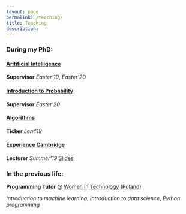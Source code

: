 ```yaml
---
layout: page
permalink: /teaching/
title: Teaching
description: 
---
```


### During my PhD:
#### [Aritificial Intelligence](https://www.cl.cam.ac.uk/teaching/1819/ArtInt/)
**Supervisor**
*Easter'19*, *Easter'20*


#### [Introduction to Probability](https://www.cl.cam.ac.uk/teaching/1920/IntroProb/)
**Supervisor**
*Easter'20*


#### [Algorithms](https://www.cl.cam.ac.uk/teaching/1920/Algorithms/)
**Ticker**
*Lent'19*

#### [Experience Cambridge](https://www.undergraduate.study.cam.ac.uk/events/summer-schools/experience-cambridge)
**Lecturer**
*Summer'19*
[Slides](https://www.dropbox.com/s/4g51v63viukh390/ExperienceCambridgeML.pdf?dl=0)


### In the previous life:

**Programming Tutor** @ [Women in Technology (Poland)](https://womenintechnology.pl)

*Introduction to machine learning*, *Introduction to data science*, *Python programming*




